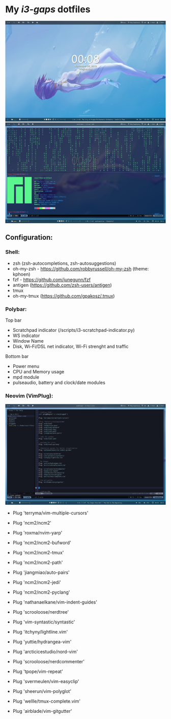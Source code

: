 # My _i3-gaps_ dotfiles

![Desktop shot](/wallpapers/sshot.png)
![Terminal shot](/wallpapers/sshot-terminal.png)

## Configuration:
### Shell:
* zsh (zsh-autocompletions, zsh-autosuggestions)
* oh-my-zsh - https://github.com/robbyrussell/oh-my-zsh (theme: kphoen)
* fzf - https://github.com/junegunn/fzf
* antigen (https://github.com/zsh-users/antigen)
* tmux
* oh-my-tmux (https://github.com/gpakosz/.tmux)

### Polybar:
Top bar
* Scratchpad indicator (/scripts/i3-scratchpad-indicator.py)
* WS indicator
* Window Name
* Disk, Wi-Fi/DSL net indicator, Wi-Fi strenght and traffic

Bottom bar
* Power menu
* CPU and Memory usage
* mpd module
* pulseaudio, battery and clock/date modules

### Neovim (VimPlug):

![init.vim](/wallpapers/nvim.png)

* Plug 'terryma/vim-multiple-cursors'

* Plug 'ncm2/ncm2'
* Plug 'roxma/nvim-yarp'
* Plug 'ncm2/ncm2-bufword'
* Plug 'ncm2/ncm2-tmux'
* Plug 'ncm2/ncm2-path'
* Plug 'jiangmiao/auto-pairs'

* Plug 'ncm2/ncm2-jedi'

* Plug 'ncm2/ncm2-pyclang'

* Plug 'nathanaelkane/vim-indent-guides'

* Plug 'scrooloose/nerdtree'
* Plug 'vim-syntastic/syntastic'
* Plug 'itchyny/lightline.vim'

* Plug 'yuttie/hydrangea-vim'
* Plug 'arcticicestudio/nord-vim'

* Plug 'scrooloose/nerdcommenter'
* Plug 'tpope/vim-repeat'
* Plug 'svermeulen/vim-easyclip'
* Plug 'sheerun/vim-polyglot'
* Plug 'wellle/tmux-complete.vim'

* Plug 'airblade/vim-gitgutter'






